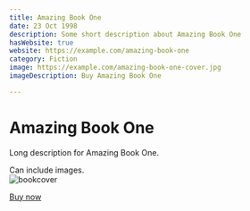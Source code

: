 ```yaml
---
title: Amazing Book One
date: 23 Oct 1998
description: Some short description about Amazing Book One
hasWebsite: true
website: https://example.com/amazing-book-one
category: Fiction
image: https://example.com/amazing-book-one-cover.jpg
imageDescription: Buy Amazing Book One

---
```


# Amazing Book One  
Long description for Amazing Book One. 

Can include images.    
![bookcover](https://dummyimage.com/150x250/000/fff)  

[Buy now](https://amazon.com)

